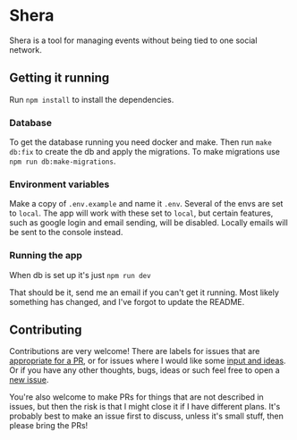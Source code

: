 # Shera

Shera is a tool for managing events without being tied to one social
network.

## Getting it running

Run `npm install` to install the dependencies.

### Database

To get the database running you need docker and make.
Then run `make db:fix` to create the db and apply the migrations.
To make migrations use `npm run db:make-migrations`.

### Environment variables

Make a copy of `.env.example` and name it `.env`.
Several of the envs are set to `local`.
The app will work with these set to `local`, but certain features, such as google login and email sending, will be disabled.
Locally emails will be sent to the console instead.

### Running the app

When db is set up it's just `npm run dev`

That should be it, send me an email if you can't get it running.
Most likely something has changed, and I've forgot to update the README.

## Contributing

Contributions are very welcome!
There are labels for issues that are [appropriate for a PR](https://github.com/aslakhol/shera/issues?q=is%3Aopen+is%3Aissue+label%3A%22PR+Welcome%21%22), or for issues where I would like some [input and ideas](https://github.com/aslakhol/shera/issues?q=is%3Aopen+is%3Aissue+label%3A%22Ideas+%2F+Thoughts+Welcome%22).
Or if you have any other thoughts, bugs, ideas or such feel free to open a [new issue](https://github.com/aslakhol/shera/issues/new).

You're also welcome to make PRs for things that are not described in issues, but then the risk is that I might close it if I have different plans.
It's probably best to make an issue first to discuss, unless it's small stuff, then please bring the PRs!
